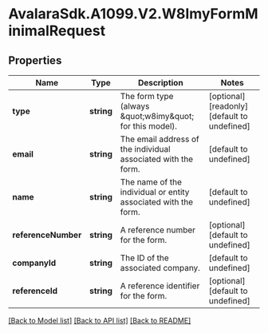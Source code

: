 # AvalaraSdk.A1099.V2.W8ImyFormMinimalRequest

## Properties

Name | Type | Description | Notes
------------ | ------------- | ------------- | -------------
**type** | **string** | The form type (always \&quot;w8imy\&quot; for this model). | [optional] [readonly] [default to undefined]
**email** | **string** | The email address of the individual associated with the form. | [default to undefined]
**name** | **string** | The name of the individual or entity associated with the form. | [default to undefined]
**referenceNumber** | **string** | A reference number for the form. | [optional] [default to undefined]
**companyId** | **string** | The ID of the associated company. | [default to undefined]
**referenceId** | **string** | A reference identifier for the form. | [optional] [default to undefined]

[[Back to Model list]](../../../README.md#documentation-for-models) [[Back to API list]](../../../README.md#documentation-for-api-endpoints) [[Back to README]](../../../README.md)

